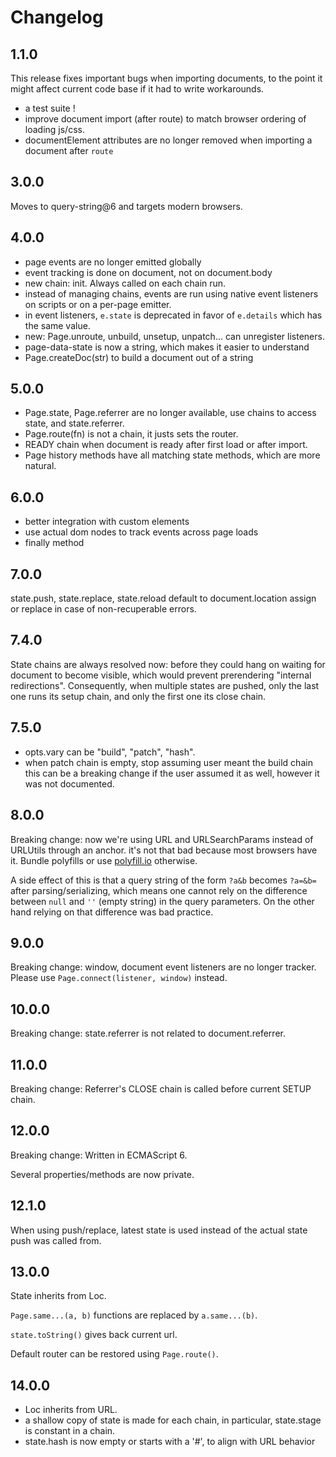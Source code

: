 Changelog
=========

1.1.0
-----

This release fixes important bugs when importing documents, to the point it
might affect current code base if it had to write workarounds.

* a test suite !
* improve document import (after route) to match browser ordering of loading js/css.
* documentElement attributes are no longer removed when importing a document after `route`

3.0.0
-----

Moves to query-string@6 and targets modern browsers.

4.0.0
-----

* page events are no longer emitted globally
* event tracking is done on document, not on document.body
* new chain: init. Always called on each chain run.
* instead of managing chains, events are run using native event listeners on
scripts or on a per-page emitter.
* in event listeners, `e.state` is deprecated in favor of `e.details` which
has the same value.
* new: Page.unroute, unbuild, unsetup, unpatch... can unregister listeners.
* page-data-state is now a string, which makes it easier to understand
* Page.createDoc(str) to build a document out of a string

5.0.0
-----

* Page.state, Page.referrer are no longer available, use chains to access state,
and state.referrer.
* Page.route(fn) is not a chain, it justs sets the router.
* READY chain when document is ready after first load or after import.
* Page history methods have all matching state methods, which are more natural.

6.0.0
-----

* better integration with custom elements
* use actual dom nodes to track events across page loads
* finally method

7.0.0
-----

state.push, state.replace, state.reload default to document.location assign or
replace in case of non-recuperable errors.

7.4.0
-----

State chains are always resolved now: before they could hang on waiting for
document to become visible, which would prevent prerendering "internal redirections".
Consequently, when multiple states are pushed, only the last one runs its setup
chain, and only the first one its close chain.

7.5.0
-----

* opts.vary can be "build", "patch", "hash".
* when patch chain is empty, stop assuming user meant the build chain
  this can be a breaking change if the user assumed it as well, however it was not
  documented.

8.0.0
-----

Breaking change:
now we're using URL and URLSearchParams instead of URLUtils through an anchor.
it's not that bad because most browsers have it.
Bundle polyfills or use [polyfill.io](https://polyfill.io) otherwise.

A side effect of this is that a query string of the form `?a&b`
becomes `?a=&b=` after parsing/serializing, which means one cannot rely on
the difference between `null` and `''` (empty string) in the query parameters.
On the other hand relying on that difference was bad practice.

9.0.0
-----

Breaking change:
window, document event listeners are no longer tracker.
Please use `Page.connect(listener, window)` instead.

10.0.0
------

Breaking change:
state.referrer is not related to document.referrer.

11.0.0
------

Breaking change:
Referrer's CLOSE chain is called before current SETUP chain.

12.0.0
------

Breaking change:
Written in ECMAScript 6.

Several properties/methods are now private.

12.1.0
------

When using push/replace, latest state is used instead of
the actual state push was called from.

13.0.0
------

State inherits from Loc.

`Page.same...(a, b)` functions are replaced by `a.same...(b)`.

`state.toString()` gives back current url.

Default router can be restored using `Page.route()`.

14.0.0
------

* Loc inherits from URL.
* a shallow copy of state is made for each chain, in particular, state.stage is constant in a chain.
* state.hash is now empty or starts with a '#', to align with URL behavior

